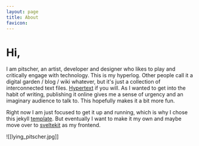 ```yaml
---
layout: page
title: About
favicon: 
---
```


# Hi,
I am pitscher, an artist, developer and designer who likes to play and critically engage with technology.
This is my hyperlog. Other people call it a digital garden / blog / wiki whatever, but it's just a collection of interconnected text files. [Hypertext](https://en.wikipedia.org/wiki/Hypertext) if you will. As I wanted to get into the habit of writing, publishing it online gives me a sense of urgency and an imaginary audience to talk to. This hopefully makes it a bit more fun.

Right now I am just focused to get it up and running, which is why I chose this jekyll [template](https://github.com/meewgumi/green-web-template). But eventually I want to make it my own and maybe move over to [sveltekit](https://github.com/franknoirot/obsidian-sveltekit-blog) as my frontend.


![[lying_pitscher.jpg]]